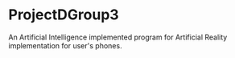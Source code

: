 # ProjectDGroup3
An Artificial Intelligence implemented program for Artificial Reality implementation for user's phones.
